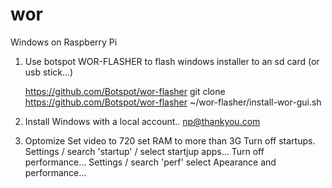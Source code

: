 # wor
Windows on Raspberry Pi

1) Use botspot WOR-FLASHER to flash windows installer to an sd card (or usb stick...)

    https://github.com/Botspot/wor-flasher
    git clone https://github.com/Botspot/wor-flasher
    ~/wor-flasher/install-wor-gui.sh


2) Install Windows with a local account..
      np@thankyou.com

3) Optomize
    Set video to 720
    set RAM to more than 3G
    Turn off startups. Settings / search 'startup' / select startjup apps...
    Turn off performance... Settings / search 'perf' select Apearance and performance...  
